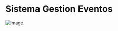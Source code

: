 # Sistema Gestion Eventos
![image](https://github.com/user-attachments/assets/e8c917cf-db07-4622-9959-5ef7815294ee)
